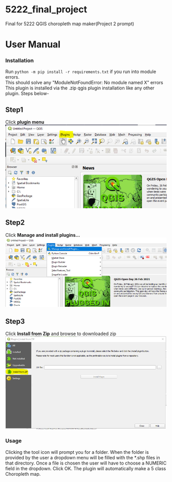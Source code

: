 # 5222_final_project
Final for 5222 QGIS choropleth map maker(Project 2 prompt)

# User Manual
### Installation  
Run ```python -m pip install -r requirements.txt``` if you run into module errors.  
This should solve any "ModuleNotFoundError: No module named X" errors  
This plugin is installed via the .zip qgis plugin installation like any other plugin. Steps below-  

## Step1  
Click **plugin menu**  
![image](./assets/step1.PNG)  

## Step2  
Click **Manage and install plugins...**  
![image](./assets/step2.PNG)  

## Step3  
Click **Install from Zip** and browse to downloaded zip
![image](./assets/step3.PNG)  

### Usage  
Clicking the tool icon will prompt you for a folder. When the folder is provided by the user a dropdown menu will be filled with the \*.shp files in that directory. Once a file is chosen the user will have to choose a NUMERIC field in the dropdown. Click OK. The plugin will automatically make a 5 class Choropleth map.
